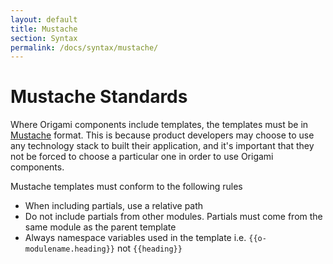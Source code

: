 ```yaml
---
layout: default
title: Mustache
section: Syntax
permalink: /docs/syntax/mustache/
---
```


# Mustache Standards

Where Origami components include templates, the templates must be in [Mustache](http://mustache.github.io/) format.  This is because product developers may choose to use any technology stack to built their application, and it's important that they not be forced to choose a particular one in order to use Origami components.

Mustache templates must conform to the following rules

* When including partials, use a relative path
* Do not include partials from other modules.  Partials must come from the same module as the parent template
* Always namespace variables used in the template i.e. <code>&#123;{o-modulename.heading}&#125;</code> not <code>&#123;{heading}&#125;</code>

